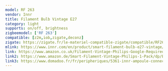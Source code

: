 ```yaml
---
model: RF 263
vendor: Innr
title: Filament Bulb Vintage E27
category: light
supports: on/off, brightness
zigbeemodel: ['RF 263']
compatible: [z2m,iob,zigate,deconz]
zigate: https://zigate.fr/le-materiel-compatible-zigate/compatible/RF263
mlink: https://www.innr.com/en/product/smart-filament-bulb-e27-vintage/
link: https://www.amazon.co.uk/Filament-Vintage-Philips-Google-Required/dp/B07V1GDH81
link2: https://www.amazon.de/Smart-Filament-Vintage-Philips-1-Pack/dp/B07V1HN53P
link3: https://www.domadoo.fr/fr/peripheriques/5361-innr-ampoule-connectee-type-e27-zigbee-30-pack-de-2-ampoules-vintage-filament-2200-k-8718781552022.html
---
```

